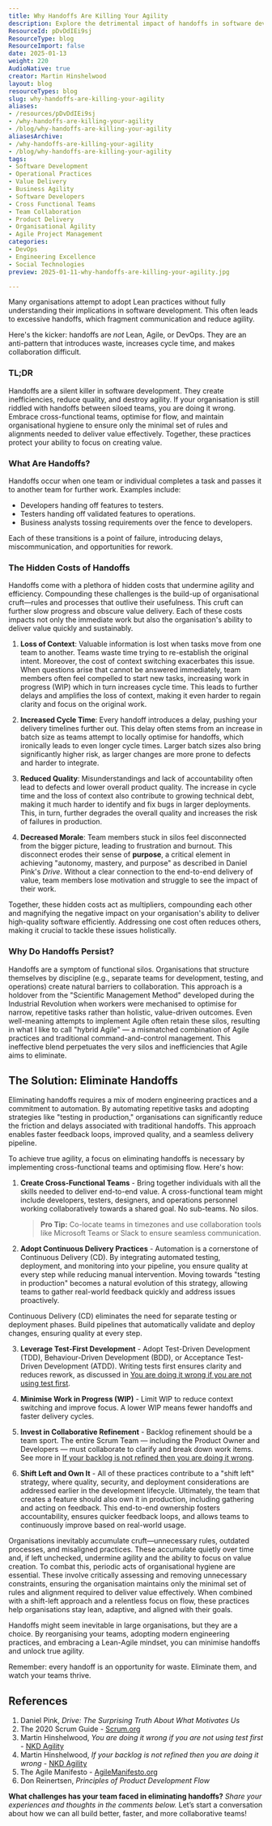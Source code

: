 ```yaml
---
title: Why Handoffs Are Killing Your Agility
description: Explore the detrimental impact of handoffs in software development and discover strategies to eliminate them for better agility.
ResourceId: pDvDdIEi9sj
ResourceType: blog
ResourceImport: false
date: 2025-01-13
weight: 220
AudioNative: true
creator: Martin Hinshelwood
layout: blog
resourceTypes: blog
slug: why-handoffs-are-killing-your-agility
aliases:
- /resources/pDvDdIEi9sj
- /why-handoffs-are-killing-your-agility
- /blog/why-handoffs-are-killing-your-agility
aliasesArchive:
- /why-handoffs-are-killing-your-agility
- /blog/why-handoffs-are-killing-your-agility
tags:
- Software Development
- Operational Practices
- Value Delivery
- Business Agility
- Software Developers
- Cross Functional Teams
- Team Collaboration
- Product Delivery
- Organisational Agility
- Agile Project Management
categories:
- DevOps
- Engineering Excellence
- Social Technologies
preview: 2025-01-11-why-handoffs-are-killing-your-agility.jpg

---
```

Many organisations attempt to adopt Lean practices without fully understanding their implications in software development. This often leads to excessive handoffs, which fragment communication and reduce agility.

Here's the kicker: handoffs are _not_ Lean, Agile, or DevOps. They are an anti-pattern that introduces waste, increases cycle time, and makes collaboration difficult.

### TL;DR

Handoffs are a silent killer in software development. They create inefficiencies, reduce quality, and destroy agility. If your organisation is still riddled with handoffs between siloed teams, you are doing it wrong. Embrace cross-functional teams, optimise for flow, and maintain organisational hygiene to ensure only the minimal set of rules and alignments needed to deliver value effectively. Together, these practices protect your ability to focus on creating value.

### What Are Handoffs?

Handoffs occur when one team or individual completes a task and passes it to another team for further work. Examples include:

- Developers handing off features to testers.
- Testers handing off validated features to operations.
- Business analysts tossing requirements over the fence to developers.

Each of these transitions is a point of failure, introducing delays, miscommunication, and opportunities for rework.

### The Hidden Costs of Handoffs

Handoffs come with a plethora of hidden costs that undermine agility and efficiency. Compounding these challenges is the build-up of organisational cruft—rules and processes that outlive their usefulness. This cruft can further slow progress and obscure value delivery. Each of these costs impacts not only the immediate work but also the organisation's ability to deliver value quickly and sustainably.

1. **Loss of Context**: Valuable information is lost when tasks move from one team to another. Teams waste time trying to re-establish the original intent. Moreover, the cost of context switching exacerbates this issue. When questions arise that cannot be answered immediately, team members often feel compelled to start new tasks, increasing work in progress (WIP) which in turn increases cycle time. This leads to further delays and amplifies the loss of context, making it even harder to regain clarity and focus on the original work.

2. **Increased Cycle Time**: Every handoff introduces a delay, pushing your delivery timelines further out. This delay often stems from an increase in batch size as teams attempt to locally optimise for handoffs, which ironically leads to even longer cycle times. Larger batch sizes also bring significantly higher risk, as larger changes are more prone to defects and harder to integrate.

3. **Reduced Quality**: Misunderstandings and lack of accountability often lead to defects and lower overall product quality. The increase in cycle time and the loss of context also contribute to growing technical debt, making it much harder to identify and fix bugs in larger deployments. This, in turn, further degrades the overall quality and increases the risk of failures in production.

4. **Decreased Morale**: Team members stuck in silos feel disconnected from the bigger picture, leading to frustration and burnout. This disconnect erodes their sense of **purpose**, a critical element in achieving "autonomy, mastery, and purpose" as described in Daniel Pink's _Drive_. Without a clear connection to the end-to-end delivery of value, team members lose motivation and struggle to see the impact of their work.

Together, these hidden costs act as multipliers, compounding each other and magnifying the negative impact on your organisation's ability to deliver high-quality software efficiently. Addressing one cost often reduces others, making it crucial to tackle these issues holistically.

### Why Do Handoffs Persist?

Handoffs are a symptom of functional silos. Organisations that structure themselves by discipline (e.g., separate teams for development, testing, and operations) create natural barriers to collaboration. This approach is a holdover from the "Scientific Management Method" developed during the Industrial Revolution when workers were mechanised to optimise for narrow, repetitive tasks rather than holistic, value-driven outcomes. Even well-meaning attempts to implement Agile often retain these silos, resulting in what I like to call "hybrid Agile" — a mismatched combination of Agile practices and traditional command-and-control management. This ineffective blend perpetuates the very silos and inefficiencies that Agile aims to eliminate.

## The Solution: Eliminate Handoffs

Eliminating handoffs requires a mix of modern engineering practices and a commitment to automation. By automating repetitive tasks and adopting strategies like "testing in production," organisations can significantly reduce the friction and delays associated with traditional handoffs. This approach enables faster feedback loops, improved quality, and a seamless delivery pipeline.

To achieve true agility, a focus on eliminating handoffs is necessary by implementing cross-functional teams and optimising flow. Here's how:

1. **Create Cross-Functional Teams** - Bring together individuals with all the skills needed to deliver end-to-end value. A cross-functional team might include developers, testers, designers, and operations personnel working collaboratively towards a shared goal. No sub-teams. No silos.

   > **Pro Tip:** Co-locate teams in timezones and use collaboration tools like Microsoft Teams or Slack to ensure seamless communication.

2. **Adopt Continuous Delivery Practices** - Automation is a cornerstone of Continuous Delivery (CD). By integrating automated testing, deployment, and monitoring into your pipeline, you ensure quality at every step while reducing manual intervention. Moving towards "testing in production" becomes a natural evolution of this strategy, allowing teams to gather real-world feedback quickly and address issues proactively.

Continuous Delivery (CD) eliminates the need for separate testing or deployment phases. Build pipelines that automatically validate and deploy changes, ensuring quality at every step.

3. **Leverage Test-First Development** - Adopt Test-Driven Development (TDD), Behaviour-Driven Development (BDD), or Acceptance Test-Driven Development (ATDD). Writing tests first ensures clarity and reduces rework, as discussed in [You are doing it wrong if you are not using test first](https://nkdagility.com/blog/you-are-doing-it-wrong-if-you-are-not-using-test-first/).

4. **Minimise Work in Progress (WIP)** - Limit WIP to reduce context switching and improve focus. A lower WIP means fewer handoffs and faster delivery cycles.

5. **Invest in Collaborative Refinement** - Backlog refinement should be a team sport. The entire Scrum Team — including the Product Owner and Developers — must collaborate to clarify and break down work items. See more in [If your backlog is not refined then you are doing it wrong](https://nkdagility.com/blog/if-your-backlog-is-not-refined-then-you-are-doing-it-wrong/).

6. **Shift Left and Own It** - All of these practices contribute to a "shift left" strategy, where quality, security, and deployment considerations are addressed earlier in the development lifecycle. Ultimately, the team that creates a feature should also own it in production, including gathering and acting on feedback. This end-to-end ownership fosters accountability, ensures quicker feedback loops, and allows teams to continuously improve based on real-world usage.

Organisations inevitably accumulate cruft—unnecessary rules, outdated processes, and misaligned practices. These accumulate quietly over time and, if left unchecked, undermine agility and the ability to focus on value creation. To combat this, periodic acts of organisational hygiene are essential. These involve critically assessing and removing unnecessary constraints, ensuring the organisation maintains only the minimal set of rules and alignment required to deliver value effectively. When combined with a shift-left approach and a relentless focus on flow, these practices help organisations stay lean, adaptive, and aligned with their goals.

Handoffs might seem inevitable in large organisations, but they are a choice. By reorganising your teams, adopting modern engineering practices, and embracing a Lean-Agile mindset, you can minimise handoffs and unlock true agility.

Remember: every handoff is an opportunity for waste. Eliminate them, and watch your teams thrive.

## References

1. Daniel Pink, _Drive: The Surprising Truth About What Motivates Us_
2. The 2020 Scrum Guide - [Scrum.org](https://scrum.org/)
3. Martin Hinshelwood, _You are doing it wrong if you are not using test first_ - [NKD Agility](https://nkdagility.com/blog/you-are-doing-it-wrong-if-you-are-not-using-test-first/)
4. Martin Hinshelwood, _If your backlog is not refined then you are doing it wrong_ - [NKD Agility](https://nkdagility.com/blog/if-your-backlog-is-not-refined-then-you-are-doing-it-wrong/)
5. The Agile Manifesto - [AgileManifesto.org](https://agilemanifesto.org/)
6. Don Reinertsen, _Principles of Product Development Flow_

**What challenges has your team faced in eliminating handoffs?** _Share your experiences and thoughts in the comments below._ Let’s start a conversation about how we can all build better, faster, and more collaborative teams!
